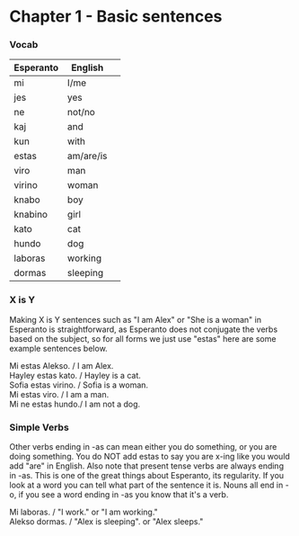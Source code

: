 # Chapter 1 - Basic sentences

### Vocab

<table><thead><tr><th>Esperanto</th><th>English</th><th data-hidden></th></tr></thead><tbody><tr><td>mi</td><td>I/me</td><td></td></tr><tr><td>jes</td><td>yes</td><td></td></tr><tr><td>ne</td><td>not/no</td><td></td></tr><tr><td>kaj</td><td>and</td><td></td></tr><tr><td>kun</td><td>with</td><td></td></tr><tr><td>estas</td><td>am/are/is</td><td></td></tr><tr><td>viro</td><td>man</td><td></td></tr><tr><td>virino</td><td>woman</td><td></td></tr><tr><td>knabo</td><td>boy</td><td></td></tr><tr><td>knabino</td><td>girl</td><td></td></tr><tr><td>kato</td><td>cat</td><td></td></tr><tr><td>hundo</td><td>dog</td><td></td></tr><tr><td>laboras</td><td>working</td><td></td></tr><tr><td>dormas</td><td>sleeping</td><td></td></tr></tbody></table>

### X is Y

Making X is Y sentences such as "I am Alex" or "She is a woman" in Esperanto is straightforward, as Esperanto does not conjugate the verbs based on the subject, so for all forms we just use "estas" here are some example sentences below.

Mi estas Alekso. / I am Alex.\
Hayley estas kato. / Hayley is a cat.\
Sofia estas virino. / Sofia is a woman.\
Mi estas viro. / I am a man.\
Mi ne estas hundo./ I am not a dog.

### Simple Verbs

Other verbs ending in -as can mean either you do something, or you are doing something. You do NOT add estas to say you are x-ing like you would add "are" in English. Also note that present tense verbs are always ending in -as. This is one of the great things about Esperanto, its regularity. If you look at a word you can tell what part of the sentence it is. Nouns all end in -o, if you see a word ending in -as you know that it's a verb.

Mi laboras. / "I work." or "I am working."\
Alekso dormas. / "Alex is sleeping". or "Alex sleeps."

